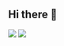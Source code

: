 ## Hi there 👋

<a href="https://velog.io/@100-heon/posts" target="_blank"><img src="https://img.shields.io/badge/velog-black?style=for-the-badge&logo=Velog&logoColor=#000000"/></a>
<a href="https://www.instagram.com/100_heon/profilecard/?igsh=dXE0aXlsb290NnV2" target="_blank"><img src="https://img.shields.io/badge/instargram-black?style=for-the-badge&logo=Instagram&logoColor=white"/></a>
<!--
**100-heon/100-heon** is a ✨ _special_ ✨ repository because its `README.md` (this file) appears on your GitHub profile.

Here are some ideas to get you started:

- 🔭 I’m currently working on ...
- 🌱 I’m currently learning ...
- 👯 I’m looking to collaborate on ...
- 🤔 I’m looking for help with ...
- 💬 Ask me about ...
- 📫 How to reach me: ...
- 😄 Pronouns: ...
- ⚡ Fun fact: ...
-->
